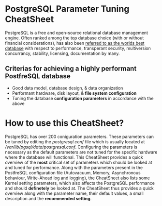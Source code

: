 # PostgreSQL Parameter Tuning CheatSheet
PostgreSQL is a free and open-source relational database management engine. Often ranked among the top database choice (with or without financial considerations), has also been [referred to as the worlds best database](https://www.2ndquadrant.com/en/blog/postgresql-is-the-worlds-best-database/) with respect to performance, transperant security, multiversion concurrancy, stability, licensing, documentation by many.

## Criterias for achieving a highly performant PostfreSQL database
- Good data model, database design, & data organization
- Performant hardware, disk layout, & **file system configuration**
- Tuning the database **configuration parameters** in accordance with the above

# How to use this CheatSheet?
PostgreSQL has over 200 coniguration parameters. These parameters can be tuned by editing the *postgresql.conf* file which is usually located at */var/lib/pgsql/data/postgresql.conf*. Configuring the parameters is necessary as the default parameters are not tuned for the specific hardware where the database will functional. This CheatSheet provides a quick overview of the **most** critical set of parameters which should be looked at and tuned for performance. Along with 
the parameters present in the PostfreSQL configuration file (Autovacuum, Memory, Asynchronous behaviour, Write-Ahead log and logging), the CheatSheet also lists some Kernel setting parameters, which also affects the PostgreSQL performance and should **definetely** be looked at. The CheatSheet thus provides a quick overview along with the parameter name, their default values, a small description and the **recommended setting**.
